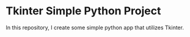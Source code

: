 # Tkinter Simple Python Project

In this repository, I create some simple python app that utilizes Tkinter.
